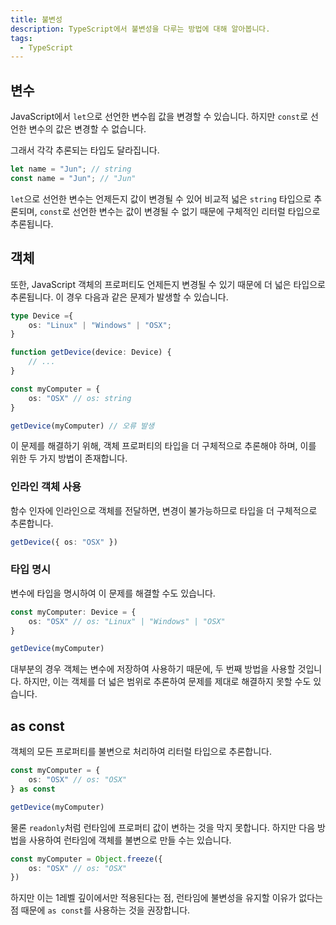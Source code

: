 ```yaml
---
title: 불변성
description: TypeScript에서 불변성을 다루는 방법에 대해 알아봅니다.
tags:
  - TypeScript
---
```


## 변수

JavaScript에서 `let`으로 선언한 변수읩 값을 변경할 수 있습니다. 하지만 `const`로 선언한 변수의 값은 변경할 수 없습니다.

그래서 각각 추론되는 타입도 달라집니다.

```ts
let name = "Jun"; // string
const name = "Jun"; // "Jun"
```

`let`으로 선언한 변수는 언제든지 값이 변경될 수 있어 비교적 넓은 `string` 타입으로 추론되며, `const`로 선언한 변수는 값이 변경될 수 없기 때문에 구체적인 리터럴 타입으로 추론됩니다.

## 객체

또한, JavaScript 객체의 프로퍼티도 언제든지 변경될 수 있기 때문에 더 넓은 타입으로 추론됩니다. 이 경우 다음과 같은 문제가 발생할 수 있습니다.

```ts
type Device ={
    os: "Linux" | "Windows" | "OSX";
}

function getDevice(device: Device) {
    // ...
}

const myComputer = {
    os: "OSX" // os: string
}

getDevice(myComputer) // 오류 발생
```

이 문제를 해결하기 위해, 객체 프로퍼티의 타입을 더 구체적으로 추론해야 하며, 이를 위한 두 가지 방법이 존재합니다.

### 인라인 객체 사용

함수 인자에 인라인으로 객체를 전달하면, 변경이 불가능하므로 타입을 더 구체적으로 추론합니다.

```ts
getDevice({ os: "OSX" })
```

### 타입 명시

변수에 타입을 명시하여 이 문제를 해결할 수도 있습니다.

```ts
const myComputer: Device = {
    os: "OSX" // os: "Linux" | "Windows" | "OSX"
}

getDevice(myComputer)
```

대부분의 경우 객체는 변수에 저장하여 사용하기 때문에, 두 번째 방법을 사용할 것입니다. 하지만, 이는 객체를 더 넓은 범위로 추론하여 문제를 제대로 해결하지 못할 수도 있습니다.

## as const

객체의 모든 프로퍼티를 불변으로 처리하여 리터럴 타입으로 추론합니다.

```ts
const myComputer = {
    os: "OSX" // os: "OSX"
} as const

getDevice(myComputer)
```

물론 `readonly`처럼 런타임에 프로퍼티 값이 변하는 것을 막지 못합니다. 하지만 다음 방법을 사용하여 런타임에 객체를 불변으로 만들 수는 있습니다.

```ts
const myComputer = Object.freeze({
    os: "OSX" // os: "OSX"
})
```

하지만 이는 1레벨 깊이에서만 적용된다는 점, 런타임에 불변성을 유지할 이유가 없다는 점 때문에 `as const`를 사용하는 것을 권장합니다.
